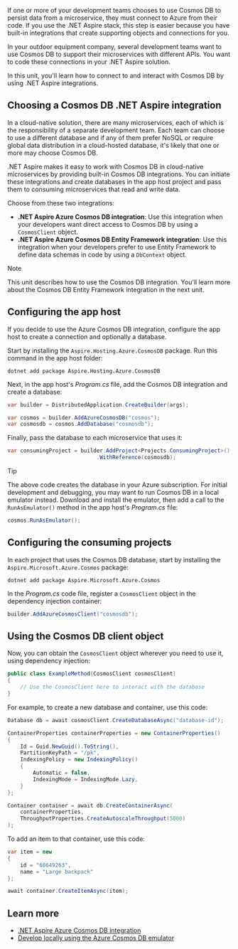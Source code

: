 If one or more of your development teams chooses to use Cosmos DB to persist data from a microservice, they must connect to Azure from their code. If you use the .NET Aspire stack, this step is easier because you have built-in integrations that create supporting objects and connections for you.

In your outdoor equipment company, several development teams want to use Cosmos DB to support their microservices with different APIs. You want to code these connections in your .NET Aspire solution.

In this unit, you'll learn how to connect to and interact with Cosmos DB by using .NET Aspire integrations.

## Choosing a Cosmos DB .NET Aspire integration

In a cloud-native solution, there are many microservices, each of which is the responsibility of a separate development team. Each team can choose to use a different database and if any of them prefer NoSQL or require global data distribution in a cloud-hosted database, it's likely that one or more may choose Cosmos DB.

.NET Aspire makes it easy to work with Cosmos DB in cloud-native microservices by providing built-in Cosmos DB integrations. You can initiate these integrations and create databases in the app host project and pass them to consuming microservices that read and write data.

Choose from these two integrations:

- **.NET Aspire Azure Cosmos DB integration**: Use this integration when your developers want direct access to Cosmos DB by using a `CosmosClient` object.
- **.NET Aspire Azure Cosmos DB Entity Framework integration**: Use this integration when your developers prefer to use Entity Framework to define data schemas in code by using a `DbContext` object.

> [!NOTE]
> This unit describes how to use the Cosmos DB integration. You'll learn more about the Cosmos DB Entity Framework integration in the next unit.

## Configuring the app host

If you decide to use the Azure Cosmos DB integration, configure the app host to create a connection and optionally a database. 

Start by installing the `Aspire.Hosting.Azure.CosmosDB` package. Run this command in the app host folder:

```dotnetcli
dotnet add package Aspire.Hosting.Azure.CosmosDB
```

Next, in the app host's _Program.cs_ file, add the Cosmos DB integration and create a database:

```csharp
var builder = DistributedApplication.CreateBuilder(args);

var cosmos = builder.AddAzureCosmosDB("cosmos");
var cosmosdb = cosmos.AddDatabase("cosmosdb");
```

Finally, pass the database to each microservice that uses it:

```csharp
var consumingProject = builder.AddProject<Projects.ConsumingProject>()
                            .WithReference(cosmosdb);
```

> [!TIP]
> The above code creates the database in your Azure subscription. For initial development and debugging, you may want to run Cosmos DB in a local emulator instead. Download and install the emulator, then add a call to the `RunAsEmulator()` method in the app host's _Program.cs_ file:
>
> ```csharp
> cosmos.RunAsEmulator();
> ```

## Configuring the consuming projects

In each project that uses the Cosmos DB database, start by installing the `Aspire.Microsoft.Azure.Cosmos` package:

```dotnetcli
dotnet add package Aspire.Microsoft.Azure.Cosmos
```

In the _Program.cs_ code file, register a `CosmosClient` object in the dependency injection container:

```csharp
builder.AddAzureCosmosClient("cosmosdb");
```

## Using the Cosmos DB client object

Now, you can obtain the `CosmosClient` object wherever you need to use it, using dependency injection:

```csharp
public class ExampleMethod(CosmosClient cosmosClient)
{
    // Use the CosmosClient here to interact with the database
}
```

For example, to create a new database and container, use this code:

```csharp
Database db = await cosmosClient.CreateDatabaseAsync("database-id");

ContainerProperties containerProperties = new ContainerProperties()
{
    Id = Guid.NewGuid().ToString(),
    PartitionKeyPath = "/pk",
    IndexingPolicy = new IndexingPolicy()
    {
        Automatic = false,
        IndexingMode = IndexingMode.Lazy,
    }
};

Container container = await db.CreateContainerAsync(
    containerProperties,
    ThroughputProperties.CreateAutoscaleThroughput(5000)
);
```

To add an item to that container, use this code:

```csharp
var item = new
{
    id = "68649263",
    name = "Large backpack"
};

await container.CreateItemAsync(item);
```

## Learn more

- [.NET Aspire Azure Cosmos DB integration](/dotnet/aspire/database/azure-cosmos-db-integration)
- [Develop locally using the Azure Cosmos DB emulator](/azure/cosmos-db/how-to-develop-emulator)
